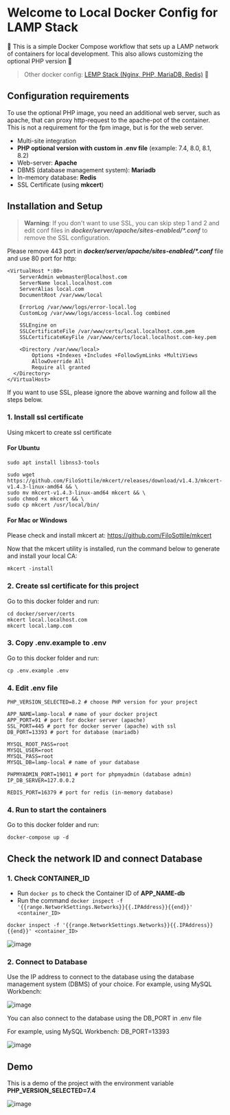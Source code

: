 # Welcome to Local Docker Config for LAMP Stack

:whale: This is a simple Docker Compose workflow that sets up a LAMP network of containers for local development. This also allows customizing the optional PHP version :elephant:

> Other docker config: [LEMP Stack (Nginx, PHP, MariaDB, Redis)](https://github.com/tanhongit/lemp-docker.git) :whale:

## Configuration requirements

To use the optional PHP image, you need an additional web server, such as apache, that can proxy http-request to the apache-pot of the container. This is not a requirement for the fpm image, but is for the web server.

 - Multi-site integration
 - **PHP optional version with custom in .env file** (example: 7.4, 8.0, 8.1, 8.2)
 - Web-server: **Apache**
 - DBMS (database management system): **Mariadb**
 - In-memory database: **Redis**
 - SSL Certificate (using **mkcert**)
 
## Installation and Setup

> **Warning**: If you don't want to use SSL, you can skip step 1 and 2 and edit conf files in _**docker/server/apache/sites-enabled/*.conf**_ to remove the SSL configuration.

Please remove 443 port in _**docker/server/apache/sites-enabled/*.conf**_ file and use 80 port for http:

```apacheconfig
<VirtualHost *:80>
    ServerAdmin webmaster@localhost.com
    ServerName local.localhost.com
    ServerAlias local.com
    DocumentRoot /var/www/local

    ErrorLog /var/www/logs/error-local.log
    CustomLog /var/www/logs/access-local.log combined

    SSLEngine on
	SSLCertificateFile /var/www/certs/local.localhost.com.pem
	SSLCertificateKeyFile /var/www/certs/local.localhost.com-key.pem

    <Directory /var/www/local>
        Options +Indexes +Includes +FollowSymLinks +MultiViews
        AllowOverride All
        Require all granted
  </Directory>
</VirtualHost>
```

If you want to use SSL, please ignore the above warning and follow all the steps below.

### 1. Install ssl certificate
Using mkcert to create ssl certificate

#### For Ubuntu

```shell
sudo apt install libnss3-tools

sudo wget https://github.com/FiloSottile/mkcert/releases/download/v1.4.3/mkcert-v1.4.3-linux-amd64 && \
sudo mv mkcert-v1.4.3-linux-amd64 mkcert && \
sudo chmod +x mkcert && \
sudo cp mkcert /usr/local/bin/
```
#### For Mac or Windows

Please check and install mkcert at: https://github.com/FiloSottile/mkcert

Now that the mkcert utility is installed, run the command below to generate and install your local CA:

```shell
mkcert -install
```

### 2. Create ssl certificate for this project

Go to this docker folder and run:

```shell
cd docker/server/certs
mkcert local.localhost.com
mkcert local.lamp.com
```

### 3. Copy .env.example to .env

Go to this docker folder and run:

```shell
cp .env.example .env
```

### 4. Edit .env file

```dotenv
PHP_VERSION_SELECTED=8.2 # choose PHP version for your project

APP_NAME=lamp-local # name of your docker project
APP_PORT=91 # port for docker server (apache)
SSL_PORT=445 # port for docker server (apache) with ssl
DB_PORT=13393 # port for database (mariadb)

MYSQL_ROOT_PASS=root
MYSQL_USER=root
MYSQL_PASS=root
MYSQL_DB=lamp-local # name of your database

PHPMYADMIN_PORT=19011 # port for phpmyadmin (database admin)
IP_DB_SERVER=127.0.0.2

REDIS_PORT=16379 # port for redis (in-memory database)
```

### 4. Run to start the containers

Go to this docker folder and run:

```shell
docker-compose up -d
```

## Check the network ID and connect Database

### 1. Check CONTAINER_ID
- Run `docker ps` to check the Container ID of **APP_NAME-db**
- Run the command `docker inspect -f '{{range.NetworkSettings.Networks}}{{.IPAddress}}{{end}}' <container_ID>`

```shell
docker inspect -f '{{range.NetworkSettings.Networks}}{{.IPAddress}}{{end}}' <container_ID>
```

![image](https://user-images.githubusercontent.com/35853002/232272286-4dd7cc26-1257-4b1e-9605-7d6ecfd69a37.png)

### 2. Connect to Database

Use the IP address to connect to the database using the database management system (DBMS) of your choice. For example, using MySQL Workbench:

![image](https://user-images.githubusercontent.com/35853002/232210044-7dd5aafa-352f-45d8-ba99-82cb792b1066.png)

You can also connect to the database using the DB_PORT in .env file

For example, using MySQL Workbench: DB_PORT=13393

![image](https://user-images.githubusercontent.com/35853002/232210171-af56d440-c9f0-4477-a1a7-338b86995cd7.png)

## Demo

This is a demo of the project with the environment variable **PHP_VERSION_SELECTED=7.4**

![image](https://user-images.githubusercontent.com/35853002/184285134-88e43cd9-d9dd-4110-bda3-c7fb8840835d.png)
